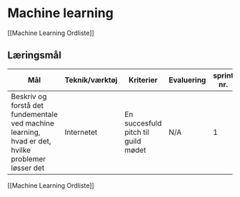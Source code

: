 # Machine learning
[[Machine Learning Ordliste]]

## Læringsmål
Mål|Teknik/værktøj|Kriterier|Evaluering|sprint nr.
-|-|-|-|-
Beskriv og forstå det fundementale ved machine learning, hvad er det, hvilke problemer løsser det| Internetet| En succesfuld pitch til guild mødet| N/A | 1
[[Machine Learning Ordliste]]